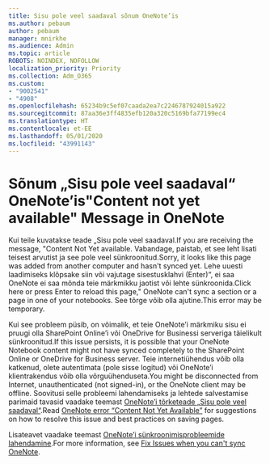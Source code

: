 ```yaml
---
title: Sisu pole veel saadaval sõnum OneNote’is
ms.author: pebaum
author: pebaum
manager: mnirkhe
ms.audience: Admin
ms.topic: article
ROBOTS: NOINDEX, NOFOLLOW
localization_priority: Priority
ms.collection: Adm_O365
ms.custom:
- "9002541"
- "4908"
ms.openlocfilehash: 65234b9c5ef07caada2ea7c2246787924015a922
ms.sourcegitcommit: 87aa36e3ff4835efb120a320c5169bfa77199ec4
ms.translationtype: HT
ms.contentlocale: et-EE
ms.lasthandoff: 05/01/2020
ms.locfileid: "43991143"
---
```

# <a name="content-not-yet-available-message-in-onenote"></a><span data-ttu-id="6a644-102">Sõnum „Sisu pole veel saadaval“ OneNote’is</span><span class="sxs-lookup"><span data-stu-id="6a644-102">"Content not yet available" Message in OneNote</span></span>

<span data-ttu-id="6a644-103">Kui teile kuvatakse teade „Sisu pole veel saadaval.</span><span class="sxs-lookup"><span data-stu-id="6a644-103">If you are receiving the message, "Content Not Yet available.</span></span> <span data-ttu-id="6a644-104">Vabandage, paistab, et see leht lisati teisest arvutist ja see pole veel sünkroonitud.</span><span class="sxs-lookup"><span data-stu-id="6a644-104">Sorry, it looks like this page was added from another computer and hasn't synced yet.</span></span> <span data-ttu-id="6a644-105">Lehe uuesti laadimiseks klõpsake siin või vajutage sisestusklahvi (Enter)“, ei saa OneNote ei saa mõnda teie märkmikku jaotist või lehte sünkroonida.</span><span class="sxs-lookup"><span data-stu-id="6a644-105">Click here or press Enter to reload this page," OneNote can't sync a section or a page in one of your notebooks.</span></span> <span data-ttu-id="6a644-106">See tõrge võib olla ajutine.</span><span class="sxs-lookup"><span data-stu-id="6a644-106">This error may be temporary.</span></span>

<span data-ttu-id="6a644-107">Kui see probleem püsib, on võimalik, et teie OneNote’i märkmiku sisu ei pruugi olla SharePoint Online’i või OneDrive for Businessi serveriga täielikult sünkroonitud.</span><span class="sxs-lookup"><span data-stu-id="6a644-107">If this issue persists, it is possible that your OneNote Notebook content might not have synced completely to the SharePoint Online or OneDrive for Business server.</span></span> <span data-ttu-id="6a644-108">Teie internetiühendus võib olla katkenud, olete autentimata (pole sisse logitud) või OneNote’i klientrakendus võib olla võrguühenduseta.</span><span class="sxs-lookup"><span data-stu-id="6a644-108">You might be disconnected from Internet, unauthenticated (not signed-in), or the OneNote client may be offline.</span></span> <span data-ttu-id="6a644-109">Soovitusi selle probleemi lahendamiseks ja lehtede salvestamise parimaid tavasid vaadake teemast [OneNote’i tõrketeade „Sisu pole veel saadaval“](https://docs.microsoft.com/office/troubleshoot/onenote/onenote-error-content-not-yet-available).</span><span class="sxs-lookup"><span data-stu-id="6a644-109">Read [OneNote error “Content Not Yet Available”](https://docs.microsoft.com/office/troubleshoot/onenote/onenote-error-content-not-yet-available) for suggestions on how to resolve this issue and best practices on saving pages.</span></span>

<span data-ttu-id="6a644-110">Lisateavet vaadake teemast [OneNote’i sünkroonimisprobleemide lahendamine](https://support.office.com/article/Fix-issues-when-you-can-t-sync-OneNote-299495ef-66d1-448f-90c1-b785a6968d45).</span><span class="sxs-lookup"><span data-stu-id="6a644-110">For more information, see [Fix Issues when you can't sync OneNote](https://support.office.com/article/Fix-issues-when-you-can-t-sync-OneNote-299495ef-66d1-448f-90c1-b785a6968d45).</span></span>
